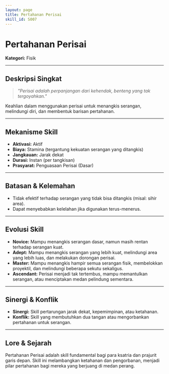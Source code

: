 ```yaml
---
layout: page
title: Pertahanan Perisai
skill_id: S007
---
```

# Pertahanan Perisai

**Kategori:** Fisik

---

## Deskripsi Singkat
> *"Perisai adalah perpanjangan dari kehendak, benteng yang tak tergoyahkan."*

Keahlian dalam menggunakan perisai untuk menangkis serangan, melindungi diri, dan membentuk barisan pertahanan.

---

## Mekanisme Skill
*   **Aktivasi:** Aktif
*   **Biaya:** Stamina (tergantung kekuatan serangan yang ditangkis)
*   **Jangkauan:** Jarak dekat
*   **Durasi:** Instan (per tangkisan)
*   **Prasyarat:** Penguasaan Perisai (Dasar)

---

## Batasan & Kelemahan
*   Tidak efektif terhadap serangan yang tidak bisa ditangkis (misal: sihir area).
*   Dapat menyebabkan kelelahan jika digunakan terus-menerus.

---

## Evolusi Skill
*   **Novice:** Mampu menangkis serangan dasar, namun masih rentan terhadap serangan kuat.
*   **Adept:** Mampu menangkis serangan yang lebih kuat, melindungi area yang lebih luas, dan melakukan dorongan perisai.
*   **Master:** Mampu menangkis hampir semua serangan fisik, membelokkan proyektil, dan melindungi beberapa sekutu sekaligus.
*   **Ascendant:** Perisai menjadi tak tertembus, mampu memantulkan serangan, atau menciptakan medan pelindung sementara.

---

## Sinergi & Konflik
*   **Sinergi:** Skill pertarungan jarak dekat, kepemimpinan, atau ketahanan.
*   **Konflik:** Skill yang membutuhkan dua tangan atau mengorbankan pertahanan untuk serangan.

---

## Lore & Sejarah
Pertahanan Perisai adalah skill fundamental bagi para ksatria dan prajurit garis depan. Skill ini melambangkan ketahanan dan pengorbanan, menjadi pilar pertahanan bagi mereka yang berjuang di medan perang.